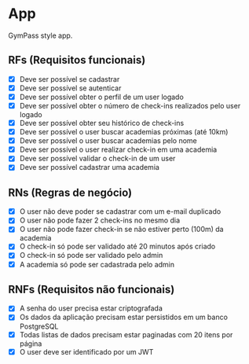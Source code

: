 # App

GymPass style app.

## RFs (Requisitos funcionais)

- [x] Deve ser possível se cadastrar
- [x] Deve ser possível se autenticar
- [x] Deve ser possível obter o perfil de um user logado
- [x] Deve ser possível obter o número de check-ins realizados pelo user logado
- [x] Deve ser possível obter seu histórico de check-ins
- [x] Deve ser possível o user buscar academias próximas (até 10km)
- [x] Deve ser possível o user buscar academias pelo nome
- [x] Deve ser possível o user realizar check-in em uma academia
- [x] Deve ser possível validar o check-in de um user
- [x] Deve ser possível cadastrar uma academia

## RNs (Regras de negócio)

- [x] O user não deve poder se cadastrar com um e-mail duplicado
- [x] O user não pode fazer 2 check-ins no mesmo dia
- [x] O user não pode fazer check-in se não estiver perto (100m) da academia
- [x] O check-in só pode ser validado até 20 minutos após criado
- [x] O check-in só pode ser validado pelo admin
- [x] A academia só pode ser cadastrada pelo admin

## RNFs (Requisitos não funcionais)

- [x] A senha do user precisa estar criptografada
- [x] Os dados da aplicação precisam estar persistidos em um banco PostgreSQL
- [x] Todas listas de dados precisam estar paginadas com 20 itens por página
- [x] O user deve ser identificado por um JWT
